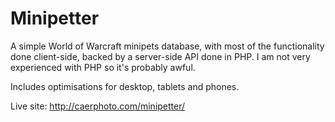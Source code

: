 # Minipetter

A simple World of Warcraft minipets database, with most of the functionality
done client-side, backed by a server-side API done in PHP. I am not very
experienced with PHP so it's probably awful.

Includes optimisations for desktop, tablets and phones.

Live site: http://caerphoto.com/minipetter/
